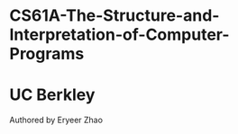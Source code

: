 # CS61A-The-Structure-and-Interpretation-of-Computer-Programs
# UC Berkley 
Authored by Eryeer Zhao

